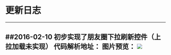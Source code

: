 # 更新日志
---

##2016-02-10
初步实现了朋友圈下拉刷新控件（上拉加载未实现）
代码解析地址：
图片预览：
![](https://github.com/razerdp/FriendCircle/blob/master/img/2016-02-10%20%E4%B8%8B%E6%8B%89%E5%88%B7%E6%96%B0.gif)
---
